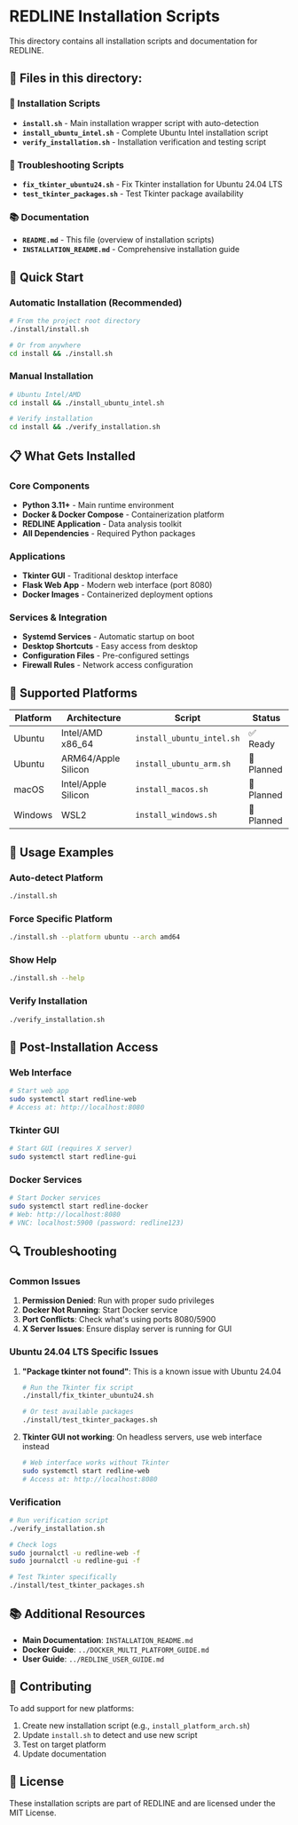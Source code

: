 # REDLINE Installation Scripts

This directory contains all installation scripts and documentation for REDLINE.

## 📁 Files in this directory:

### 🚀 Installation Scripts
- **`install.sh`** - Main installation wrapper script with auto-detection
- **`install_ubuntu_intel.sh`** - Complete Ubuntu Intel installation script
- **`verify_installation.sh`** - Installation verification and testing script

### 🔧 Troubleshooting Scripts
- **`fix_tkinter_ubuntu24.sh`** - Fix Tkinter installation for Ubuntu 24.04 LTS
- **`test_tkinter_packages.sh`** - Test Tkinter package availability

### 📚 Documentation
- **`README.md`** - This file (overview of installation scripts)
- **`INSTALLATION_README.md`** - Comprehensive installation guide

## 🚀 Quick Start

### Automatic Installation (Recommended)
```bash
# From the project root directory
./install/install.sh

# Or from anywhere
cd install && ./install.sh
```

### Manual Installation
```bash
# Ubuntu Intel/AMD
cd install && ./install_ubuntu_intel.sh

# Verify installation
cd install && ./verify_installation.sh
```

## 📋 What Gets Installed

### Core Components
- **Python 3.11+** - Main runtime environment
- **Docker & Docker Compose** - Containerization platform
- **REDLINE Application** - Data analysis toolkit
- **All Dependencies** - Required Python packages

### Applications
- **Tkinter GUI** - Traditional desktop interface
- **Flask Web App** - Modern web interface (port 8080)
- **Docker Images** - Containerized deployment options

### Services & Integration
- **Systemd Services** - Automatic startup on boot
- **Desktop Shortcuts** - Easy access from desktop
- **Configuration Files** - Pre-configured settings
- **Firewall Rules** - Network access configuration

## 🎯 Supported Platforms

| Platform | Architecture | Script | Status |
|----------|-------------|---------|---------|
| Ubuntu | Intel/AMD x86_64 | `install_ubuntu_intel.sh` | ✅ Ready |
| Ubuntu | ARM64/Apple Silicon | `install_ubuntu_arm.sh` | 🚧 Planned |
| macOS | Intel/Apple Silicon | `install_macos.sh` | 🚧 Planned |
| Windows | WSL2 | `install_windows.sh` | 🚧 Planned |

## 🔧 Usage Examples

### Auto-detect Platform
```bash
./install.sh
```

### Force Specific Platform
```bash
./install.sh --platform ubuntu --arch amd64
```

### Show Help
```bash
./install.sh --help
```

### Verify Installation
```bash
./verify_installation.sh
```

## 🚀 Post-Installation Access

### Web Interface
```bash
# Start web app
sudo systemctl start redline-web
# Access at: http://localhost:8080
```

### Tkinter GUI
```bash
# Start GUI (requires X server)
sudo systemctl start redline-gui
```

### Docker Services
```bash
# Start Docker services
sudo systemctl start redline-docker
# Web: http://localhost:8080
# VNC: localhost:5900 (password: redline123)
```

## 🔍 Troubleshooting

### Common Issues
1. **Permission Denied**: Run with proper sudo privileges
2. **Docker Not Running**: Start Docker service
3. **Port Conflicts**: Check what's using ports 8080/5900
4. **X Server Issues**: Ensure display server is running for GUI

### Ubuntu 24.04 LTS Specific Issues
1. **"Package tkinter not found"**: This is a known issue with Ubuntu 24.04
   ```bash
   # Run the Tkinter fix script
   ./install/fix_tkinter_ubuntu24.sh
   
   # Or test available packages
   ./install/test_tkinter_packages.sh
   ```

2. **Tkinter GUI not working**: On headless servers, use web interface instead
   ```bash
   # Web interface works without Tkinter
   sudo systemctl start redline-web
   # Access at: http://localhost:8080
   ```

### Verification
```bash
# Run verification script
./verify_installation.sh

# Check logs
sudo journalctl -u redline-web -f
sudo journalctl -u redline-gui -f

# Test Tkinter specifically
./install/test_tkinter_packages.sh
```

## 📚 Additional Resources

- **Main Documentation**: `INSTALLATION_README.md`
- **Docker Guide**: `../DOCKER_MULTI_PLATFORM_GUIDE.md`
- **User Guide**: `../REDLINE_USER_GUIDE.md`

## 🤝 Contributing

To add support for new platforms:
1. Create new installation script (e.g., `install_platform_arch.sh`)
2. Update `install.sh` to detect and use new script
3. Test on target platform
4. Update documentation

## 📄 License

These installation scripts are part of REDLINE and are licensed under the MIT License.
